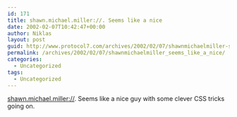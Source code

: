 ```yaml
---
id: 171
title: shawn.michael.miller://. Seems like a nice
date: 2002-02-07T10:42:47+00:00
author: Niklas
layout: post
guid: http://www.protocol7.com/archives/2002/02/07/shawnmichaelmiller-seems-like-a-nice/
permalink: /archives/2002/02/07/shawnmichaelmiller_seems_like_a_nice/
categories:
  - Uncategorized
tags:
  - Uncategorized
---
```

<div class='microid-2d6b4fadfa594fbaaec7677dc36c8f6c66c23be2'>
  <p>
    <a href="http://www.umr.edu/~smmiller/index.html">shawn.michael.miller://</a>. Seems like a nice guy with some clever CSS tricks going on.
  </p>
</div>